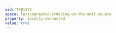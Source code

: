 ```yaml
---
uid: T001372
space: lexicographic-ordering-on-the-unit-square
property: locally-connected
value: true
---
```

